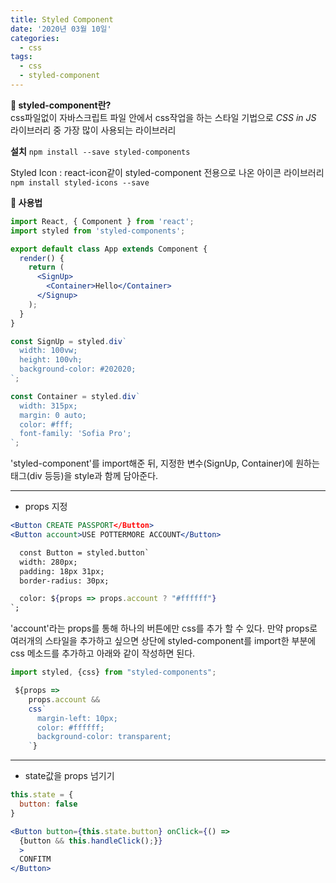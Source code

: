 ```yaml
---
title: Styled Component
date: '2020년 03월 10일'
categories:
  - css
tags:
  - css
  - styled-component
---
```


**👀 styled-component란?**
</br>
css파일없이 자바스크립트 파일 안에서 css작업을 하는 스타일 기법으로 _CSS in JS_ 라이브러리 중 가장 많이 사용되는 라이브러리

**설치**
`npm install --save styled-components`

Styled Icon : react-icon같이 styled-component 전용으로 나온 아이콘 라이브러리
`npm install styled-icons --save`

**🤔 사용법**

```jsx
import React, { Component } from 'react';
import styled from 'styled-components';

export default class App extends Component {
  render() {
    return (
      <SignUp>
        <Container>Hello</Container>
      </Signup>
    );
  }
}

const SignUp = styled.div`
  width: 100vw;
  height: 100vh;
  background-color: #202020;
`;

const Container = styled.div`
  width: 315px;
  margin: 0 auto;
  color: #fff;
  font-family: 'Sofia Pro';
`;
```

'styled-component'를 import해준 뒤, 지정한 변수(SignUp, Container)에 원하는 태그(div 등등)을 style과 함께 담아준다.

---

- props 지정

```jsx
<Button CREATE PASSPORT</Button>
<Button account>USE POTTERMORE ACCOUNT</Button>

  const Button = styled.button`
  width: 280px;
  padding: 18px 31px;
  border-radius: 30px;

  color: ${props => props.account ? "#ffffff"}
`;
```

'account'라는 props를 통해 하나의 버튼에만 css를 추가 할 수 있다. 만약 props로 여러개의 스타일을 추가하고 싶으면 상단에 styled-component를 import한 부분에 css 메소드를 추가하고 아래와 같이 작성하면 된다.

```jsx
import styled, {css} from "styled-components";

 ${props =>
    props.account &&
    css`
      margin-left: 10px;
      color: #ffffff;
      background-color: transparent;
    `}
```

---

- state값을 props 넘기기

```jsx
this.state = {
  button: false
}

<Button button={this.state.button} onClick={() =>
  {button && this.handleClick();}}
  >
  CONFITM
</Button>
```
